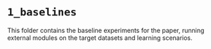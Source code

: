 # `1_baselines`

This folder contains the baseline experiments for the paper, running external modules on the target datasets and learning scenarios.
